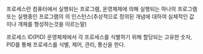 프로세스란
컴퓨터에서 실행되는 프로그램, 운영체제에 의해 실행되는 하나의 프로그램 또는 실행중인 프로그램의 의 인스턴스(추상적으로 정의된 개념에 대하여 실체적인 값이나 개체를 형성하는것을 이르는말)

프로세스 ID(PID)
운영체제에서 각 프로세스를 식별하기  위해 할당되는 고유한 숫자, PID를 통해 프로세스를 식별, 제어, 관리, 통신을 한다.